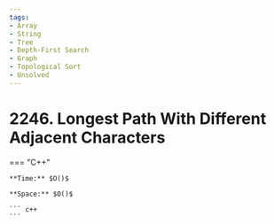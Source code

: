 ```yaml
---
tags:
- Array
- String
- Tree
- Depth-First Search
- Graph
- Topological Sort
- Unsolved
---
```



# 2246. Longest Path With Different Adjacent Characters

=== "C++"

    **Time:** $O()$

    **Space:** $O()$

    ``` c++
    ```
